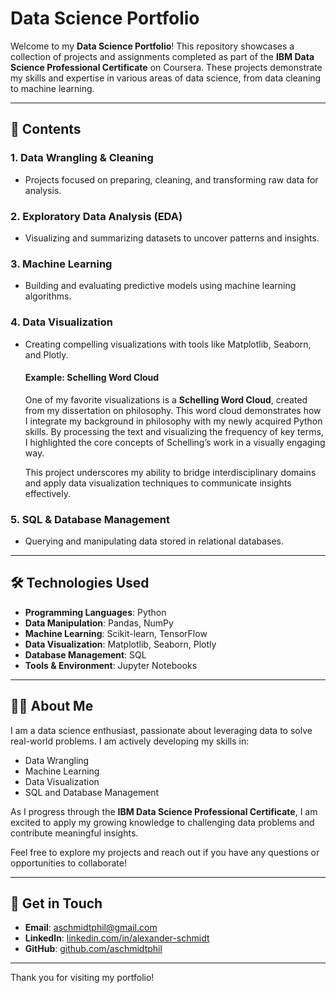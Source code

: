 # Data Science Portfolio

Welcome to my **Data Science Portfolio**! This repository showcases a collection of projects and assignments completed as part of the **IBM Data Science Professional Certificate** on Coursera. These projects demonstrate my skills and expertise in various areas of data science, from data cleaning to machine learning.

---

## 📂 Contents

### 1. **Data Wrangling & Cleaning**

- Projects focused on preparing, cleaning, and transforming raw data for analysis.

### 2. **Exploratory Data Analysis (EDA)**

- Visualizing and summarizing datasets to uncover patterns and insights.

### 3. **Machine Learning**

- Building and evaluating predictive models using machine learning algorithms.

### 4. **Data Visualization**

- Creating compelling visualizations with tools like Matplotlib, Seaborn, and Plotly.
  #### Example: **Schelling Word Cloud**
  One of my favorite visualizations is a **Schelling Word Cloud**, created from my dissertation on philosophy. This word cloud demonstrates how I integrate my background in philosophy with my newly acquired Python skills. By processing the text and visualizing the frequency of key terms, I highlighted the core concepts of Schelling’s work in a visually engaging way.



  This project underscores my ability to bridge interdisciplinary domains and apply data visualization techniques to communicate insights effectively.

### 5. **SQL & Database Management**

- Querying and manipulating data stored in relational databases.

---

## 🛠️ Technologies Used

- **Programming Languages**: Python
- **Data Manipulation**: Pandas, NumPy
- **Machine Learning**: Scikit-learn, TensorFlow
- **Data Visualization**: Matplotlib, Seaborn, Plotly
- **Database Management**: SQL
- **Tools & Environment**: Jupyter Notebooks

---

## 👩‍💻 About Me

I am a data science enthusiast, passionate about leveraging data to solve real-world problems. I am actively developing my skills in:

- Data Wrangling
- Machine Learning
- Data Visualization
- SQL and Database Management

As I progress through the **IBM Data Science Professional Certificate**, I am excited to apply my growing knowledge to challenging data problems and contribute meaningful insights.

Feel free to explore my projects and reach out if you have any questions or opportunities to collaborate!

---

## 📣 Get in Touch

- **Email**: [aschmidtphil@gmail.com](mailto:aschmidtphil@gmail.com)
- **LinkedIn**: [linkedin.com/in/alexander-schmidt](https://linkedin.com/in/alexander-schmidt)
- **GitHub**: [github.com/aschmidtphil](https://github.com/aschmidtphil)

---

Thank you for visiting my portfolio!
